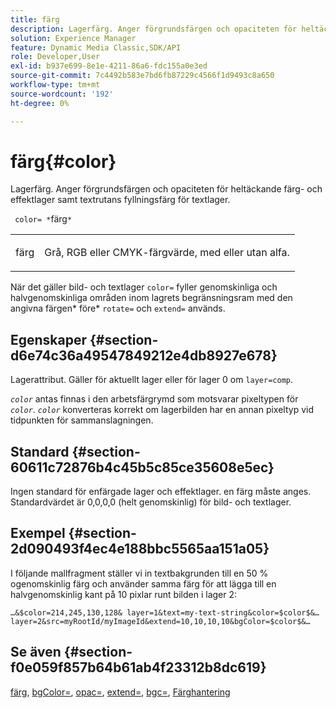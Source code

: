 ```yaml
---
title: färg
description: Lagerfärg. Anger förgrundsfärgen och opaciteten för heltäckande färg- och effektlager samt textrutans fyllningsfärg för textlager.
solution: Experience Manager
feature: Dynamic Media Classic,SDK/API
role: Developer,User
exl-id: b937e699-8e1e-4211-86a6-fdc155a0e3ed
source-git-commit: 7c4492b583e7bd6fb87229c4566f1d9493c8a650
workflow-type: tm+mt
source-wordcount: '192'
ht-degree: 0%

---
```


# färg{#color}

Lagerfärg. Anger förgrundsfärgen och opaciteten för heltäckande färg- och effektlager samt textrutans fyllningsfärg för textlager.

` color= *`färg`*`

<table id="simpletable_68645167998A42229CEF858909FD447E"> 
 <tr class="strow"> 
  <td class="stentry"> <p> <span class="codeph"> <span class="varname"> färg </span> </span> </p> </td> 
  <td class="stentry"> <p>Grå, RGB eller CMYK-färgvärde, med eller utan alfa. </p> </td> 
 </tr> 
</table>

När det gäller bild- och textlager `color=` fyller genomskinliga och halvgenomskinliga områden inom lagrets begränsningsram med den angivna färgen* före* `rotate=` och `extend=` används.

## Egenskaper {#section-d6e74c36a49547849212e4db8927e678}

Lagerattribut. Gäller för aktuellt lager eller för lager 0 om `layer=comp`.

*`color`* antas finnas i den arbetsfärgrymd som motsvarar pixeltypen för *`color`*. *`color`* konverteras korrekt om lagerbilden har en annan pixeltyp vid tidpunkten för sammanslagningen.

## Standard {#section-60611c72876b4c45b5c85ce35608e5ec}

Ingen standard för enfärgade lager och effektlager. en färg måste anges. Standardvärdet är 0,0,0,0 (helt genomskinlig) för bild- och textlager.

## Exempel {#section-2d090493f4ec4e188bbc5565aa151a05}

I följande mallfragment ställer vi in textbakgrunden till en 50 % ogenomskinlig färg och använder samma färg för att lägga till en halvgenomskinlig kant på 10 pixlar runt bilden i lager 2:

`…&$color=214,245,130,128& layer=1&text=my-text-string&color=$color$&… layer=2&src=myRootId/myImageId&extend=10,10,10,10&bgColor=$color$&…`

## Se även {#section-f0e059f857b64b61ab4f23312b8dc619}

[färg](../../../../../is-api/http-ref/image-serving-api-ref/c-http-protocol-reference/c-data-types/r-is-http-color.md#reference-0fdb264a3aed4bd78451bb55311f6e93), [bgColor=](../../../../../is-api/http-ref/image-serving-api-ref/c-http-protocol-reference/c-command-reference/r-bgcolor.md#reference-441371ba4ef54fe781887c5ae448f6ab), [opac=](../../../../../is-api/http-ref/image-serving-api-ref/c-http-protocol-reference/c-command-reference/r-opac.md#reference-d2269b51aca34599a08d0a46ee5c27e5), [extend=](../../../../../is-api/http-ref/image-serving-api-ref/c-http-protocol-reference/c-command-reference/r-extend.md#reference-7e9156beb285459d830e2d56782a74ac), [bgc=](../../../../../is-api/http-ref/image-serving-api-ref/c-http-protocol-reference/c-command-reference/r-bgc.md#reference-53376175f617446fbe5c69120f834b88), [Färghantering](../../../../../is-api/http-ref/image-serving-api-ref/c-http-protocol-reference/c-syntax-and-features/r-color-management.md#reference-c7e4a72d589145189f7e4bcb6b4544d7)
